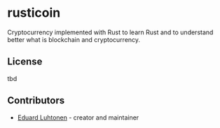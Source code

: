 # rusticoin

Cryptocurrency implemented with Rust to learn Rust and to understand better what is blockchain and cryptocurrency.

## License
tbd

## Contributors

- [Eduard Luhtonen](https://github.com/your-github-user) - creator and maintainer
